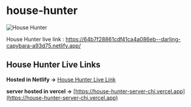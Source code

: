 # house-hunter

![House Hunter](https://i.ibb.co/5ckjkK6/Screenshot-1.png)

House Hunter live link :  https://64b7f28861cdf41ca4a086eb--darling-capybara-a93d75.netlify.app/

## House Hunter Live Links
**Hosted in Netlify ->** [House Hunter Live Link](https://64b7f28861cdf41ca4a086eb--darling-capybara-a93d75.netlify.app/)


**server hosted in vercel ->** [https://house-hunter-server-chi.vercel.app](https://house-hunter-server-chi.vercel.app)
